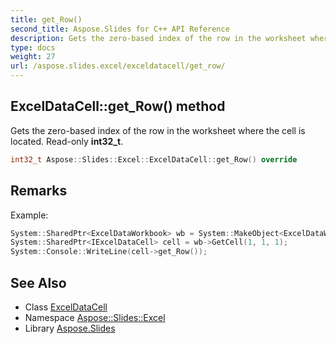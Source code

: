```yaml
---
title: get_Row()
second_title: Aspose.Slides for C++ API Reference
description: Gets the zero-based index of the row in the worksheet where the cell is located. Read-only int32_t.
type: docs
weight: 27
url: /aspose.slides.excel/exceldatacell/get_row/
---
```

## ExcelDataCell::get_Row() method


Gets the zero-based index of the row in the worksheet where the cell is located. Read-only **int32_t**.

```cpp
int32_t Aspose::Slides::Excel::ExcelDataCell::get_Row() override
```

## Remarks


Example: 
```cpp
System::SharedPtr<ExcelDataWorkbook> wb = System::MakeObject<ExcelDataWorkbook>(testFile);
System::SharedPtr<IExcelDataCell> cell = wb->GetCell(1, 1, 1);
System::Console::WriteLine(cell->get_Row());
```




## See Also

* Class [ExcelDataCell](../)
* Namespace [Aspose::Slides::Excel](../../)
* Library [Aspose.Slides](../../../)